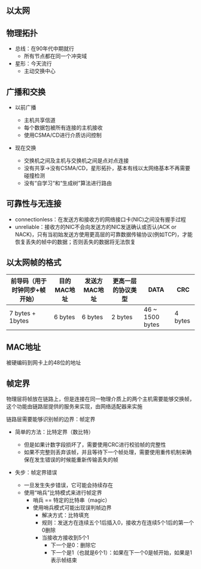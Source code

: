 ## 以太网

## 物理拓扑

+ 总线：在90年代中期就行
  + 所有节点都在同一个冲突域
+ 星形：今天流行
  + 主动交换中心





## 广播和交换

+ 以前广播
  + 主机共享信道
  + 每个数据包被所有连接的主机接收
  + 使用CSMA/CD进行介质访问控制

+ 现在交换
  + 交换机之间及主机与交换机之间是点对点连接
  + 没有共享->没有CSMA/CD，星形拓扑，基本有线以太网络基本不再需要碰撞检测
  + 没有“自学习“和“生成树”算法进行路由



 ## 可靠性与无连接

+ connectionless：在发送方和接收方的网络接口卡(NIC)之间没有握手过程
+ unreliable：接收方的NIC不会向发送方的NIC发送确认或否认(ACK or NACK)，只有当初始发送方使用更高层的可靠数据传输协议(例如TCP)，才能恢复丢失的帧中的数据；否则丢失的数据将无法恢复



## 以太网帧的格式

| 前导码（用于时钟同步+帧开始） | 目的MAC地址 | 发送方MAC地址 | 更高一层的协议类型 | DATA            | CRC     |
| ----------------------------- | ----------- | ------------- | ------------------ | --------------- | ------- |
| 7 bytes + 1bytes              | 6 bytes     | 6 bytes       | 2 bytes            | 46 ~ 1500 bytes | 4 bytes |



## MAC地址

被硬编码到网卡上的48位的地址



## 帧定界

物理层将帧放在链路上，但是连接在同一物理介质上的两个主机需要能够交换帧，这个功能由链路层提供的服务来实现，由网络适配器来实施

链路层需要能够识别帧的边界：帧定界

+ 简单的方法：比特定界（数比特）
  + 但是如果计数字段损坏了，需要使用CRC进行校验帧的完整性
  + 如果不完整则丢弃该帧，并且等待下一个帧处理，需要使用重传机制来确保在发生错误的时候能重新传输丢失的帧



+ 失步：帧定界错误
  + 一旦发生失步错误，它可能会持续存在
  + 使用“哨兵”比特模式来进行帧定界
    + 哨兵 == 特定的比特串（magic）
    + 使用哨兵模式可能出现误判帧边界
      + 解决方式：比特填充
      + 规则：发送方在连续五个1后插入0，接收方在连续5个1后的第一个0删除
      + 当接收方接收到5个1
        + 下一个是0：删除它
        + 下一个是1（也就是6个1）：如果在下一个0是帧开始，如果是1表示帧结束






